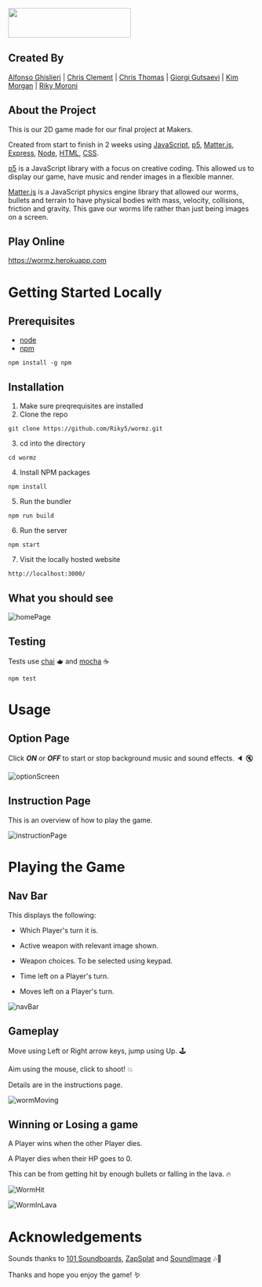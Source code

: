<img src="https://github.com/Riky5/wormz/blob/readme/public/images/WormsLogoText.png?raw=true" data-canonical-src="https://gyazo.com/eb5c5741b6a9a16c692170a41a49c858.png" width="250" height="60" />

## Created By

[Alfonso Ghislieri](https://github.com/AlfonsoGhislieri) |
[Chris Clement](https://github.com/chris-clement) |
[Chris Thomas](https://github.com/Hereloss) |
[Giorgi Gutsaevi](https://github.com/giorgigutsaevi) |
[Kim Morgan](https://github.com/kim-morgan) |
[Riky Moroni](https://github.com/Riky5)


## About the Project

This is our 2D game made for our final project at Makers.

Created from start to finish in 2 weeks using [JavaScript](https://www.javascript.com/), [p5](https://p5js.org/), [Matter.js](https://brm.io/matter-js/), [Express](https://expressjs.com/), [Node](https://nodejs.org/en/about/), [HTML](https://developer.mozilla.org/en-US/docs/Web/HTML/Element/main), [CSS](https://developer.mozilla.org/en-US/docs/Web/CSS). 

[p5](https://p5js.org/) is a JavaScript library with a focus on creative coding. This allowed us to display our game, have music and render images in a flexible manner. 

[Matter.js](https://brm.io/matter-js/) is a JavaScript physics engine library that allowed our worms, bullets and terrain to have physical bodies with mass, velocity, collisions, friction and gravity. This gave our worms life rather than just being images on a screen.

## Play Online

https://wormz.herokuapp.com

# Getting Started Locally

## Prerequisites

- [node](https://nodejs.org/en/download/)
- [npm](https://www.npmjs.com/)

```
npm install -g npm
```

## Installation

1. Make sure preqrequisites are installed
2. Clone the repo
```
git clone https://github.com/Riky5/wormz.git
```
3. cd into the directory
```
cd wormz
````
4. Install NPM packages
```
npm install
````
5. Run the bundler
```
npm run build
````
6. Run the server
```
npm start
````
7. Visit the locally hosted website
```
http://localhost:3000/
````
## What you should see

![homePage](https://github.com/Riky5/wormz/blob/readme/public/readMeImages/homePage.jpeg?raw=true)

## Testing

Tests use [chai](https://www.chaijs.com/) 🫖 and [mocha](https://mochajs.org/) ☕️

```
npm test
```

# Usage

## Option Page

Click ***ON*** or ***OFF*** to start or stop background music and sound effects. 🔈 🔇

![optionScreen](https://github.com/Riky5/wormz/blob/readme/public/readMeImages/optionScreen.png?raw=true)

## Instruction Page

This is an overview of how to play the game. 

![instructionPage](https://github.com/Riky5/wormz/blob/readme/public/readMeImages/instructionPage.png?raw=true)

# Playing the Game

## Nav Bar

This displays the following: 

- Which Player's turn it is.

- Active weapon with relevant image shown.

- Weapon choices. To be selected using keypad.

- Time left on a Player's turn. 

- Moves left on a Player's turn.

![navBar](https://github.com/Riky5/wormz/blob/readme/public/readMeImages/navBar.png?raw=true)

## Gameplay

Move using Left or Right arrow keys, jump using Up. 🕹

Aim using the mouse, click to shoot! 💥

Details are in the instructions page.

![wormMoving](https://github.com/Riky5/wormz/blob/readme/public/readMeImages/wormsMoving.gif?raw=true)

## Winning or Losing a game

A Player wins when the other Player dies.

A Player dies when their HP goes to 0. 

This can be from getting hit by enough bullets or falling in the lava. 🔥

![WormHit](https://github.com/Riky5/wormz/blob/readme/public/readMeImages/worm-hit.gif?raw=true)

![WormInLava](https://github.com/Riky5/wormz/blob/readme/public/readMeImages/fallInLava.gif?raw=true)

# Acknowledgements

Sounds thanks to [101 Soundboards](https://www.101soundboards.com/), [ZapSplat](https://www.zapsplat.com/) and [SoundImage](https://soundimage.org/) 🎶🎵

Thanks and hope you enjoy the game! 🪱